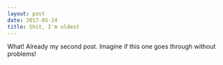 ```yaml
---
layout: post
date: 2017-05-24
title: Shit, I'm oldest
---
```


What! Already my second post. Imagine if this one goes through without problems!
